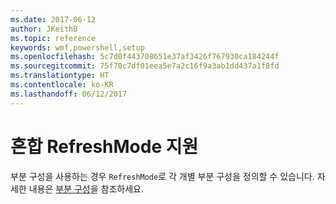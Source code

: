 ```yaml
---
ms.date: 2017-06-12
author: JKeithB
ms.topic: reference
keywords: wmf,powershell,setup
ms.openlocfilehash: 5c7d0f443708651e37af3426f767930ca184244f
ms.sourcegitcommit: 75f70c7df01eea5e7a2c16f9a3ab1dd437a1f8fd
ms.translationtype: HT
ms.contentlocale: ko-KR
ms.lasthandoff: 06/12/2017
---
```

<a id="support-for-mixed-refreshmode" class="xliff"></a>
# 혼합 RefreshMode 지원

부분 구성을 사용하는 경우 `RefreshMode`로 각 개별 부분 구성을 정의할 수 있습니다. 자세한 내용은 [부분 구성](https://msdn.microsoft.com/powershell/dsc/partialconfigs)을 참조하세요.

